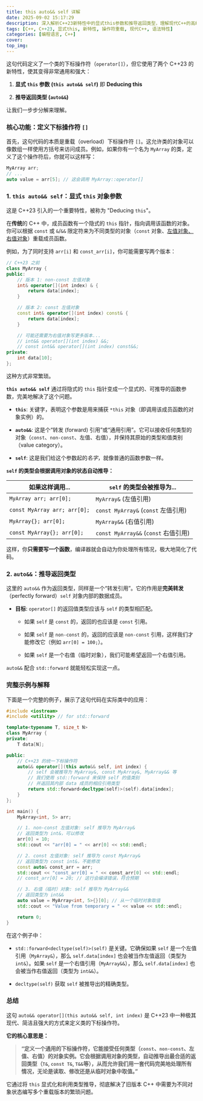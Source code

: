 ```yaml
---
title: this auto&& self 详解
date: 2025-09-02 15:17:29
description: 深入解析C++23新特性中的显式this参数和推导返回类型，理解现代C++的高级语法特性
tags: [C++, C++23, 显式this, 新特性, 操作符重载, 现代C++, 语法特性]
categories: [编程语言, C++]
cover: 
top_img: 
---
```


这句代码定义了一个类的下标操作符（`operator[]`），但它使用了两个 C++23 的新特性，使其变得非常通用和强大：

1. **显式 `this` 参数 (`this auto&& self`)** 即 **Deducing this**
   
2. **推导返回类型 (`auto&&`)**

让我们一步步分解来理解。

### 核心功能：定义下标操作符 `[]`

首先，这句代码的本质是重载（overload）下标操作符 `[]`。这允许类的对象可以像数组一样使用方括号来访问成员。例如，如果你有一个名为 `MyArray` 的类，定义了这个操作符后，你就可以这样写：

```c++
MyArray arr;
// ...
auto value = arr[5]; // 这会调用 MyArray::operator[]
```

### 1. `this auto&& self`：显式 `this` 对象参数

这是 C++23 引入的一个重要特性，被称为 "Deducing `this`"。

在**传统**的 C++ 中，成员函数有一个隐式的 `this` 指针，指向调用该函数的对象。你可以根据 `const` 或 `&`/`&&` 限定符来为不同类型的对象（`const` 对象、[左值对象、右值对象](./左值和右值详解.md)）重载成员函数。

例如，为了同时支持 `arr[i]` 和 `const_arr[i]`，你可能需要写两个版本：

```c++
// C++23 之前
class MyArray {
public:
    // 版本 1: non-const 左值对象
    int& operator[](int index) & {
        return data[index];
    }

    // 版本 2: const 左值对象
    const int& operator[](int index) const& {
        return data[index];
    }

    // 可能还需要为右值对象写更多版本...
    // int&& operator[](int index) &&;
    // const int&& operator[](int index) const&&;
private:
    int data[10];
};
```

这种方式非常繁琐。

**`this auto&& self`** 通过将隐式的 `this` 指针变成一个显式的、可推导的函数参数，完美地解决了这个问题。

- **`this`**: 关键字，表明这个参数是用来捕获 `*this` 对象（即调用该成员函数的对象实例）的。
  
- **`auto&&`**: 这是个“转发 (forward) 引用”或“通用引用”。它可以接收任何类型的对象（`const`、`non-const`、左值、右值），并保持其原始的类型和值类别（value category）。
  
- **`self`**: 这是我们给这个参数起的*名字*，就像普通的函数参数一样。
  

**`self` 的类型会根据调用对象的状态自动推导：**

| 如果这样调用...              | `self` 的类型会被推导为...           |
| ---------------------------- | ------------------------------------ |
| `MyArray arr; arr[0];`       | `MyArray&` (左值引用)                |
| `const MyArray arr; arr[0];` | `const MyArray&` (`const` 左值引用)  |
| `MyArray{}; arr[0];`         | `MyArray&&` (右值引用)               |
| `const MyArray{}; arr[0];`   | `const MyArray&&` (`const` 右值引用) |

这样，你**只需要写一个函数**，编译器就会自动为你处理所有情况，极大地简化了代码。

### 2. `auto&&`：推导返回类型

这里的 `auto&&` 作为返回类型，同样是一个“转发引用”。它的作用是**完美转发**（perfectly forward）`self` 对象内部的数据成员。

- **目标**: `operator[]` 的返回值类型应该与 `self` 的类型相匹配。
  
    - 如果 `self` 是 `const` 的，返回的也应该是 `const` 引用。
      
    - 如果 `self` 是 `non-const` 的，返回的应该是 `non-const` 引用，这样我们才能修改它（例如 `arr[0] = 100;`）。
      
    - 如果 `self` 是一个右值（临时对象），我们可能希望返回一个右值引用。
      

`auto&&` 配合 `std::forward` 就能轻松实现这一点。

### 完整示例与解释

下面是一个完整的例子，展示了这句代码在实际类中的应用：

```c++
#include <iostream>
#include <utility> // for std::forward

template<typename T, size_t N>
class MyArray {
private:
    T data[N];

public:
    // C++23 的统一下标操作符
    auto&& operator[](this auto&& self, int index) {
        // self 会被推导为 MyArray&, const MyArray&, MyArray&& 等
        // 我们使用 std::forward 来保持 self 的值类别
        // 并返回其内部 data 成员的相应引用类型
        return std::forward<decltype(self)>(self).data[index];
    }
};

int main() {
    MyArray<int, 5> arr;

    // 1. non-const 左值对象: self 推导为 MyArray&
    // 返回类型为 int&，可以修改
    arr[0] = 10;
    std::cout << "arr[0] = " << arr[0] << std::endl;

    // 2. const 左值对象: self 推导为 const MyArray&
    // 返回类型为 const int&，不能修改
    const auto& const_arr = arr;
    std::cout << "const_arr[0] = " << const_arr[0] << std::endl;
    // const_arr[0] = 20; // 这行会编译错误，符合预期

    // 3. 右值（临时）对象: self 推导为 MyArray&&
    // 返回类型为 int&&
    auto value = MyArray<int, 5>{}[0]; // 从一个临时对象取值
    std::cout << "Value from temporary = " << value << std::endl;

    return 0;
}
```

在这个例子中：

- `std::forward<decltype(self)>(self)` 是关键。它确保如果 `self` 是一个左值引用（`MyArray&`），那么 `self.data[index]` 也会被当作左值返回（类型为 `int&`）。如果 `self` 是一个右值引用（`MyArray&&`），那么 `self.data[index]` 也会被当作右值返回（类型为 `int&&`）。
  
- `decltype(self)` 获取 `self` 被推导出的精确类型。
  

### 总结

这句 `auto&& operator[](this auto&& self, int index)` 是 C++23 中一种极其现代、简洁且强大的方式来定义类的下标操作符。

**它的核心意思是：**

> **“定义一个通用的下标操作符，它能接受任何类型（`const`、`non-const`、左值、右值）的对象实例。它会根据调用对象的类型，自动推导出最合适的返回类型（`T&`, `const T&`, `T&&`等），从而允许我们用一套代码完美地处理所有情况，无论是读取、修改还是从临时对象中取值。”**

它通过将 `this` 显式化和利用类型推导，彻底解决了旧版本 C++ 中需要为不同对象状态编写多个重载版本的繁琐问题。
